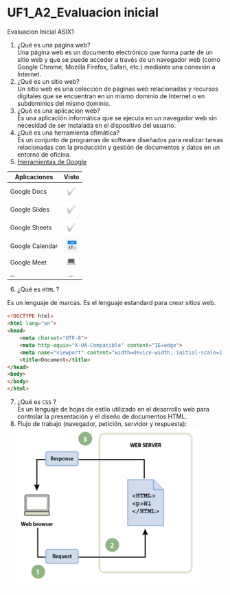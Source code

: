 # UF1_A2_Evaluacion inicial
Evaluacion Inicial ASIX1


1. ¿Qué es una página web?  
Una página web es un documento electrónico que forma parte de un sitio web y que se puede acceder a través de un navegador web (como Google Chrome, Mozilla Firefox, Safari, etc.) mediante una conexión a Internet.   
2. ¿Qué es un sitio web?  
Un sitio web es una colección de páginas web relacionadas y recursos digitales que se encuentran en un mismo dominio de Internet o en subdominios del mismo dominio. 
3. ¿Qué es una aplicación web?  
Es una aplicación informática que se ejecuta en un navegador web sin necesidad de ser instalada en el dispositivo del usuario.   
4. ¿Qué es una herramienta ofimática?  
Es un conjunto de programas de software diseñados para realizar tareas relacionadas con la producción y gestión de documentos y datos en un entorno de oficina.  
5. [Herramientas de Google](https://www.google.com/intl/es-419/chrome/browser-tools/ "Herramientas de Google")  

| **Aplicaciones** | **Visto** |
|--------|:--------:|
| Google Docs | ![Captura1](https://github.com/100007821/UF1_A2_Evaluacioninicial/blob/main/Captura.PNG)|
| Google Slides | ![Captura1](https://github.com/100007821/UF1_A2_Evaluacioninicial/blob/main/Captura.PNG)|
| Google Sheets  | ![Captura1](https://github.com/100007821/UF1_A2_Evaluacioninicial/blob/main/Captura.PNG)|
| Google Calendar  | ![Captura2](https://github.com/100007821/UF1_A2_Evaluacioninicial/blob/main/Captura2.PNG)|
|Google Meet  | ![Captura3](https://github.com/100007821/UF1_A2_Evaluacioninicial/blob/main/Captura3.PNG )|
|...  | ... |  
 
6. ¿Qué es `HTML` ?  

Es un lenguaje de marcas. Es el lenguaje estandard para crear sitios web.  

```html
<!DOCTYPE html>
<html lang="en">
<head>
    <meta charset="UTF-8">
    <meta http-equiv="X-UA-Compatible" content="IE=edge">
    <meta name="viewport" content="width=device-width, initial-scale=1.0">
    <title>Document</title>
</head>
<body>
</body>
</html>
```
7. ¿Qué es `CSS` ?  
Es un lenguaje de hojas de estilo utilizado en el desarrollo web para controlar la presentación y el diseño de documentos HTML. 
8. Flujo de trabajo (navegador, petición, servidor y respuesta):  
![Captura4](https://github.com/100007821/UF1_A2_Evaluacioninicial/blob/main/Captura4.PNG "Captura4")
